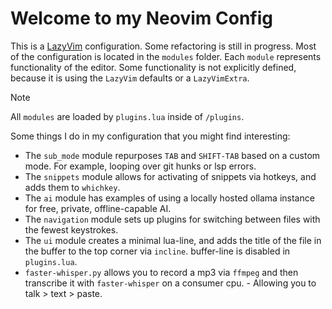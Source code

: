 # Welcome to my Neovim Config

This is a [LazyVim](https://github.com/LazyVim/LazyVim) configuration. Some refactoring is still in progress. Most of the configuration is located in the `modules` folder. Each `module` represents functionality of the editor. Some functionality is not explicitly defined, because it is using the `LazyVim` defaults or a `LazyVimExtra`.

> [!NOTE]
> All `modules` are loaded by `plugins.lua` inside of `/plugins`.

Some things I do in my configuration that you might find interesting:

- The `sub_mode` module repurposes `TAB` and `SHIFT-TAB` based on a custom mode. For example, looping over git hunks or lsp errors.
- The `snippets` module allows for activating of snippets via hotkeys, and adds them to `whichkey`.
- The `ai` module has examples of using a locally hosted ollama instance for free, private, offline-capable AI.
- The `navigation` module sets up plugins for switching between files with the fewest keystrokes.
- The `ui` module creates a minimal lua-line, and adds the title of the file in the buffer to the top corner via `incline`. buffer-line is disabled in `plugins.lua`.
- `faster-whisper.py` allows you to record a mp3 via `ffmpeg` and then transcribe it with `faster-whisper` on a consumer cpu. - Allowing you to talk > text > paste.
